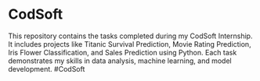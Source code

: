 # CodSoft
This repository contains the tasks completed during my CodSoft Internship. It includes projects like Titanic Survival Prediction, Movie Rating Prediction, Iris Flower Classification, and Sales Prediction using Python. Each task demonstrates my skills in data analysis, machine learning, and model development.  #CodSoft
